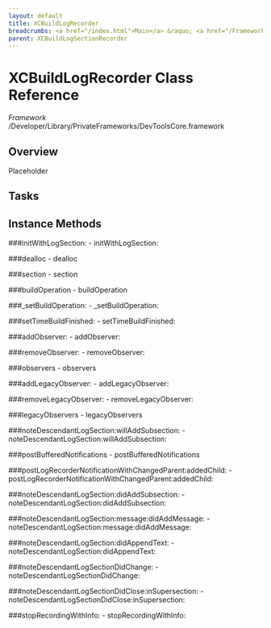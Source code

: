```yaml
---
layout: default
title: XCBuildLogRecorder
breadcrumbs: <a href="/index.html">Main</a> &raquo; <a href="/Frameworks.html">Framework</a> &raquo; <a href="/Frameworks/DevToolsCore.html">DevToolsCore</a> &raquo; XCBuildLogRecorder
parent: XCBuildLogSectionRecorder 
---
```

# XCBuildLogRecorder Class Reference

*Framework* /Developer/Library/PrivateFrameworks/DevToolsCore.framework

## Overview

Placeholder

## Tasks

## Instance Methods

<a name="-initWithLogSection:"></a>
###initWithLogSection:
    - initWithLogSection:

<a name="-dealloc"></a>
###dealloc
    - dealloc

<a name="-section"></a>
###section
    - section

<a name="-buildOperation"></a>
###buildOperation
    - buildOperation

<a name="-_setBuildOperation:"></a>
###_setBuildOperation:
    - _setBuildOperation:

<a name="-setTimeBuildFinished:"></a>
###setTimeBuildFinished:
    - setTimeBuildFinished:

<a name="-addObserver:"></a>
###addObserver:
    - addObserver:

<a name="-removeObserver:"></a>
###removeObserver:
    - removeObserver:

<a name="-observers"></a>
###observers
    - observers

<a name="-addLegacyObserver:"></a>
###addLegacyObserver:
    - addLegacyObserver:

<a name="-removeLegacyObserver:"></a>
###removeLegacyObserver:
    - removeLegacyObserver:

<a name="-legacyObservers"></a>
###legacyObservers
    - legacyObservers

<a name="-noteDescendantLogSection:willAddSubsection:"></a>
###noteDescendantLogSection:willAddSubsection:
    - noteDescendantLogSection:willAddSubsection:

<a name="-postBufferedNotifications"></a>
###postBufferedNotifications
    - postBufferedNotifications

<a name="-postLogRecorderNotificationWithChangedParent:addedChild:"></a>
###postLogRecorderNotificationWithChangedParent:addedChild:
    - postLogRecorderNotificationWithChangedParent:addedChild:

<a name="-noteDescendantLogSection:didAddSubsection:"></a>
###noteDescendantLogSection:didAddSubsection:
    - noteDescendantLogSection:didAddSubsection:

<a name="-noteDescendantLogSection:message:didAddMessage:"></a>
###noteDescendantLogSection:message:didAddMessage:
    - noteDescendantLogSection:message:didAddMessage:

<a name="-noteDescendantLogSection:didAppendText:"></a>
###noteDescendantLogSection:didAppendText:
    - noteDescendantLogSection:didAppendText:

<a name="-noteDescendantLogSectionDidChange:"></a>
###noteDescendantLogSectionDidChange:
    - noteDescendantLogSectionDidChange:

<a name="-noteDescendantLogSectionDidClose:inSupersection:"></a>
###noteDescendantLogSectionDidClose:inSupersection:
    - noteDescendantLogSectionDidClose:inSupersection:

<a name="-stopRecordingWithInfo:"></a>
###stopRecordingWithInfo:
    - stopRecordingWithInfo:

